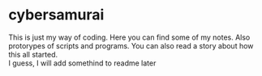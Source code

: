 # cybersamurai
This is just my way of coding. Here you can find some of my notes. Also protorypes of scripts and programs. You can also read a story about how this all started.<br>
I guess, I will add somethind to readme later